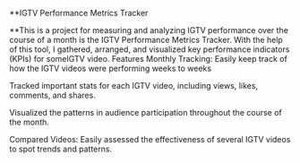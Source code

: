 **IGTV Performance Metrics Tracker

**This is a project  for measuring and analyzing IGTV performance over the course of a month is the IGTV Performance Metrics Tracker. With the help of this tool, I gathered, arranged, and visualized key performance indicators (KPIs) for someIGTV video.
Features
Monthly Tracking: Easily keep track of how the IGTV videos were performing weeks to weeks

Tracked important stats for each IGTV video, including views, likes, comments, and shares.

Visualized the patterns in audience participation throughout the course of the month.

Compared Videos: Easily assessed the effectiveness of several IGTV videos to spot trends and patterns.
